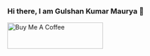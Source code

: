 ### Hi there, I am Gulshan Kumar Maurya 👋

<!--
**gulshankumar/gulshankumar** is a ✨ _special_ ✨ repository because its `README.md` (this file) appears on your GitHub profile.

Here are some ideas to get you started:

- 🔭 I’m currently working on Magento Commerce Projects
- 🌱 I’m currently learning Everything 
- 👯 I’m looking to collaborate on PWA development.
- 💬 Ask me anything about Ecommerce Solutions, Magento Solutions.
-->

<a href="https://www.buymeacoffee.com/gulshanmaurya" target="_blank"><img src="https://cdn.buymeacoffee.com/buttons/v2/default-green.png" alt="Buy Me A Coffee" style="height: 60px !important;width: 217px !important;" ></a>
